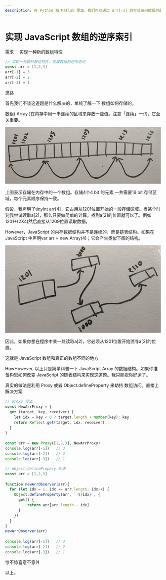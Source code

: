 ```yaml
---
description: 在 Python 和 Matlab 里面，我们可以通过 arr[-1] 的方式访问数组的最后一位，如何赋予 JavaScript 这种能力呢？
---
```


# 实现 JavaScript 数组的逆序索引

需求： 实现一种新的数组特性

```javascript
// 实现一种新的数组特性，完成数组的逆序访问
const arr = [1,2,3]
arr[-1] = 3
arr[-2] = 2
arr[-3] = 1
```

思路

首先我们不谈这道题是什么解决的，单纯了解一下 数组如何存储的。

数组( Array )在内存中用一串连续的区域来存放一些值。注意「连续」一词，它至关重要。

![](<../.gitbook/assets/image (80).png>)

上图表示存储在内存中的一个数组。存储4个4 bit 的元素,一共需要16 bit 存储区域，每个元素顺序保持一致。

假设，我声明了tinyInt arr\[4]，它占用从1201位置开始的一段存储区域。当某个时刻我尝试读取a\[2]，那么只要做简单的计算，找到a\[2]的位置就可以了。例如1201+(2X4)然后直接从1209位置读取数据。

However，JavaScript 的内存数据结构并不是连续的，而是链表结构。如果在 JavaScript 中声明var arr = new Array(4)；它会产生类似下图的结构。

![](<../.gitbook/assets/image (150).png>)

因此，如果你想在程序中某一处读取a\[2]，它必须从1201位置开始溯寻a\[2]的位置。

这就是 JavaScript 数组和真正的数组不同的地方

HowHowever,  以上只是简单科普一下 JavaScript Array 的数据结构。如果你准备构思如何改变 JavaScript 的链表结构来实现这道题。我只能祝你好运了。

真实的做法是利用 Proxy 或者 Object.defineProperty 来劫持 数组访问。直接上解决方案

```javascript
// proxy 写法
const NewArrProxy = {
  get (target, key, receiver) {
    let idx = key < 0 ? target.length + Number(key): key
    return Reflect.get(target, idx, receiver)
  }
}

const arr = new Proxy([1,2,3], NewArrProxy)
console.log(arr[-1])   // 3
console.log(arr[-2])   // 2
console.log(arr[-3])   // 1
```

```javascript
// object.definePropery 写法
const arr = [1,2,3]

function newArrObserver(arr){
  for (let idx = 1; idx <= arr.length; idx++) {
    Object.defineProperty(arr, `-${idx}`, {
      get() {
          return arr[arr.length - idx]
      }
    })
  }
}
newArrObserver(arr)

console.log(arr[-1])   // 3
console.log(arr[-2])   // 2
console.log(arr[-3])   // 1
```

惊不惊喜意不意外&#x20;

以上。
